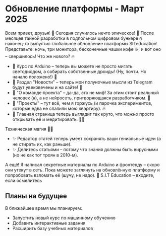 # Обновление платформы - Март 2025

Всем привет, друзья! 👋
Сегодня случилось нечто эпическое! 🚀 После месяцев тайной разработки в подпольном цифровом бункере я наконец-то выпустил глобальное обновление платформы SITeducation!
Представьте: ночь, три монитора, бесконечные чашки кофе ☕, и вот оно – свершилось!
Что же нового? 🔥
+ 🔹 Курс по Arduino – теперь вы можете не просто мигать светодиодом, а собирать собственные дроиды! (Ну, почти. Но начало положено!) 🤖
+ 🔹 Раздел "Новости" – теперь мои полуночные мысли из Telegram будут увековечены и на сайте! 📜
+ 🔹 "О команде проекта" – да-да, это не миф! За этим стоит реальный человек (я), а не нейросеть, притворяющаяся разработчиком. 👀
+ 🔹 "Проекты" – тут всё, чем я горжусь (и парочка экспериментов, которые едва не спалили мою квартиру). 🔥
+ 🔹 Главная страница теперь выглядит так круто, что можно просто открывать её и медитировать. 🧘‍♂️
  
Техническая магия 🧙‍♂️
+ ✨ Редактор статей теперь умеет сохранять ваши гениальные идеи (а не стирать их, как раньше).
+ ✨ Делитесь статьями – потому что знания должны быть вирусными (но не как тот троян в 2010-м).
  
А ещё! Я написал секретные материалы по Arduino и фронтенду – скоро они утекут в сеть. Пока можете заглянуть на обновлённую платформу и попробовать взломать её (шучу, не надо).
🔗 S.I.T Education – входите, если осмелитесь 
## Планы на будущее

В ближайшее время мы планируем:
- Запустить новый курс по машинному обучению
- Добавить интерактивные задания
- Расширить базу учебных материалов 
